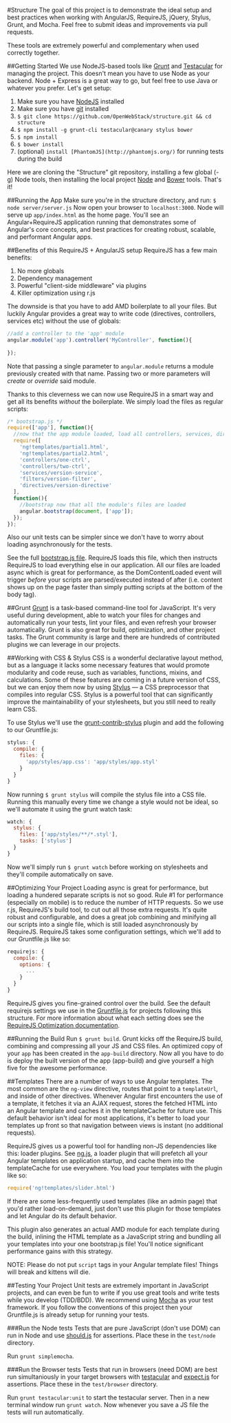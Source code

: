 #Structure
The goal of this project is to demonstrate the ideal setup and best practices when working with AngularJS, RequireJS, jQuery, Stylus, Grunt, and Mocha. Feel free to submit ideas and improvements via pull requests. 

These tools are extremely powerful and complementary when used correctly together.

##Getting Started
We use NodeJS-based tools like [Grunt](http://gruntjs.com/) and [Testacular](http://vojtajina.github.com/testacular/) for managing the project. This doesn't mean you have to use Node as your backend. Node + Express is a great way to go, but feel free to use Java or whatever you prefer. Let's get setup:

1. Make sure you have [NodeJS](http://nodejs.org/) installed
2. Make sure you have [git](http://git-scm.com/book/en/Getting-Started-Installing-Git) installed
3. `$ git clone https://github.com/OpenWebStack/structure.git && cd structure`
4. `$ npm install -g grunt-cli testacular@canary stylus bower`
5. `$ npm install`
6. `$ bower install`
7. (optional) `install [PhantomJS](http://phantomjs.org/)` for running tests during the build

Here we are cloning the "Structure" git repository, installing a few global (-g) Node tools, then installing the local project [Node](http://nodejs.org/) and [Bower](http://twitter.github.com/bower/) tools. That's it!

##Running the App
Make sure you're in the structure directory, and run:
`$ node server/server.js`
Now open your browser to `localhost:3000`. Node will serve up `app/index.html` as the home page. You'll see an Angular+RequireJS application running that demonstrates some of Angular's core concepts, and best practices for creating robust, scalable, and performant Angular apps.

##Benefits of this RequireJS + AngularJS setup
RequireJS has a few main benefits:
1. No more globals
2. Dependency management
3. Powerful "client-side middleware" via plugins
3. Killer optimization using r.js

The downside is that you have to add AMD boilerplate to all your files. But luckily Angular provides a great way to write code (directives, controllers, services etc) without the use of globals:

```js
//add a controller to the 'app' module
angular.module('app').controller('MyController', function(){
  
});
```

Note that passing a single parameter to `angular.module` returns a module previously created with that name. Passing two or more parameters will *create* or *override* said module.

Thanks to this cleverness we can now use RequireJS in a smart way and get all its benefits *without* the boilerplate. We simply load the files as regular scripts:

```js
/* bootstrap.js */
require(['app'], function(){
  //now that the app module loaded, load all controllers, services, directives, etc
  require([
    'ng!templates/partial1.html',
    'ng!templates/partial2.html',
    'controllers/one-ctrl', 
    'controllers/two-ctrl',
    'services/version-service', 
    'filters/version-filter',
    'directives/version-directive'
  ], 
  function(){
    //bootstrap now that all the module's files are loaded
    angular.bootstrap(document, ['app']);
  });
});
```

Also our unit tests can be simpler since we don't have to worry about loading asynchronously for the tests. 

See the full [bootstrap.js file](https://github.com/OpenWebStack/structure/blob/master/app/js/bootstrap.js). RequireJS loads this file, which then instructs RequireJS to load everything else in our application.
All our files are loaded async which is great for performance, as the DomContentLoaded event will trigger *before* your scripts are parsed/executed instead of after (i.e. content shows up on the page faster than simply putting scripts at the bottom of the body tag).

##Grunt
[Grunt](http://gruntjs.com/) is a task-based command-line tool for JavaScript. It's very useful during development, able to watch your files for changes and automatically run your tests, lint your files, and even refresh your browser automatically. Grunt is also great for build, optimization, and other project tasks. The Grunt community is large and there are hundreds of contributed plugins we can leverage in our projects. 

##Working with CSS & Stylus
CSS is a wonderful declarative layout method, but as a language it lacks some necessary features that would promote modularity and code reuse, such as variables, functions, mixins, and calculations. Some of these features are coming in a future version of CSS, but we can enjoy them now by using [Stylus](http://learnboost.github.com/stylus/) — a CSS preprocessor that compiles into regular CSS. Stylus is a powerful tool that can significantly improve the maintainability of your stylesheets, but you still need to really learn CSS.

To use Stylus we'll use the [grunt-contrib-stylus](https://github.com/gruntjs/grunt-contrib-stylus/) plugin and add the following to our Gruntfile.js:

```js
stylus: {
  compile: {
    files: {
      'app/styles/app.css': 'app/styles/app.styl'
    }
  }
}
```
Now running `$ grunt stylus` will compile the stylus file into a CSS file. Running this manually every time we change a style would not be ideal, so we'll automate it using the grunt watch task:

```js
watch: {
  stylus: {
    files: ['app/styles/**/*.styl'],
    tasks: ['stylus']
  }
}
```

Now we'll simply run `$ grunt watch` before working on stylesheets and they'll compile automatically on save. 

##Optimizing Your Project
Loading async is great for performance, but loading a hundered separate scripts is not so good. Rule #1 for performance (especially on mobile) is to reduce the number of HTTP requests. So we use r.js, RequireJS's build tool, to cut out all those extra requests. It's quite robust and configurable, and does a great job combining and minifying all our scripts into a single file, which is still loaded asynchronously by RequireJS. RequireJS takes some configuration settings, which we'll add to our Gruntfile.js like so:

```js
requirejs: {
  compile: {
    options: {
      ...
    }
  }
}
```

RequireJS gives you fine-grained control over the build. See the default requirejs settings we use in the [Gruntfile.js](https://github.com/OpenWebStack/structure/blob/master/Gruntfile.js) for projects following this structure. For more information about what each setting does see the [RequireJS Optimization documentation](http://requirejs.org/docs/optimization.html).

##Running the Build
Run `$ grunt build`. Grunt kicks off the RequireJS build, combining and compressing all your JS and CSS files. An optimized copy of your `app` has been created in the `app-build` directory. Now all you have to do is deploy the built version of the app (app-build) and give yourself a high five for the awesome performance.

##Templates
There are a number of ways to use Angular templates. The most common are the `ng-view` directive, routes that point to a `templateUrl`, and inside of other directives. Whenever Angular first encounters the use of a template, it fetches it via an AJAX request, stores the fetched HTML into an Angular template and caches it in the templateCache for future use. This default behavior isn't ideal for most applications, it's better to load your templates up front so that navigation between views is instant (no additional requests). 

RequireJS gives us a powerful tool for handling non-JS dependencies like this: loader plugins. See [ng.js](https://github.com/OpenWebStack/structure/blob/master/app/js/lib/ng.js), a loader plugin that will prefetch all your Angular templates on application startup, and cache them into the templateCache for use everywhere. You load your templates with the plugin like so:

```js
require('ng!templates/slider.html')
```

If there are some less-frequently used templates (like an admin page) that you'd rather load-on-demand, just don't use this plugin for those templates and let Angular do its default behavior. 

This plugin also generates an actual AMD module for each template during the build, inlining the HTML template as a JavaScript string and bundling all your templates into your one bootstrap.js file! You'll notice significant performance gains with this strategy.

NOTE: Please do not put `script` tags in your Angular template files! Things will break and kittens will die. 

##Testing Your Project
Unit tests are extremely important in JavaScript projects, and can even be fun to write if you use great tools and write tests while you develop (TDD/BDD). We recommend using [Mocha](http://visionmedia.github.com/mocha/) as your test framework. If you follow the conventions of this project then your Gruntfile.js is already setup for running your tests.

###Run the Node tests
Tests that are pure JavaScript (don't use DOM) can run in Node and use [should.js](https://github.com/visionmedia/should.js/) for assertions. Place these in the `test/node` directory.

Run `grunt simplemocha`.

###Run the Browser tests
Tests that run in browsers (need DOM) are best run simultaniously in your target browsers with [testacular](http://vojtajina.github.com/testacular/) and [expect.js](https://github.com/LearnBoost/expect.js) for assertions. Place these in the `test/browser` directory.

Run `grunt testacular:unit` to start the testacular server. Then in a new terminal window run `grunt watch`. Now whenever you save a JS file the tests will run automatically.